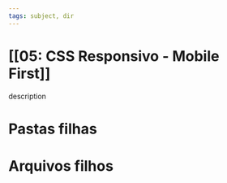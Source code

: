 ```yaml
---
tags: subject, dir
---
```


# [[05: CSS Responsivo - Mobile First]]

description

# Pastas filhas



# Arquivos filhos


